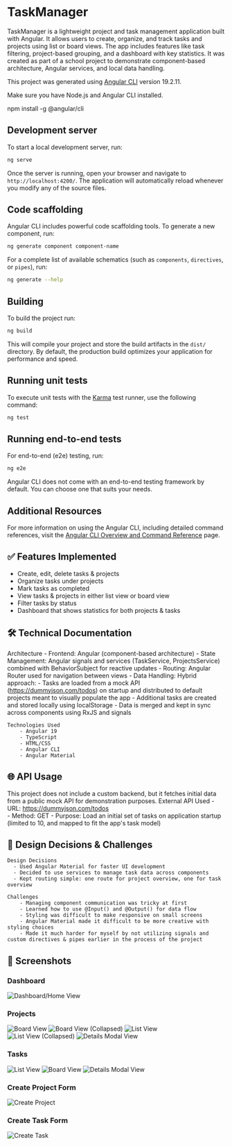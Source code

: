 # TaskManager

TaskManager is a lightweight project and task management application built with Angular. It allows users to create, organize, and track tasks and projects using list or board views. The app includes features like task filtering, project-based grouping, and a dashboard with key statistics. It was created as part of a school project to demonstrate component-based architecture, Angular services, and local data handling.

This project was generated using [Angular CLI](https://github.com/angular/angular-cli) version 19.2.11.

Make sure you have Node.js and Angular CLI installed.

npm install -g @angular/cli

## Development server

To start a local development server, run:

```bash
ng serve
```

Once the server is running, open your browser and navigate to `http://localhost:4200/`. The application will automatically reload whenever you modify any of the source files.

## Code scaffolding

Angular CLI includes powerful code scaffolding tools. To generate a new component, run:

```bash
ng generate component component-name
```

For a complete list of available schematics (such as `components`, `directives`, or `pipes`), run:

```bash
ng generate --help
```

## Building

To build the project run:

```bash
ng build
```

This will compile your project and store the build artifacts in the `dist/` directory. By default, the production build optimizes your application for performance and speed.

## Running unit tests

To execute unit tests with the [Karma](https://karma-runner.github.io) test runner, use the following command:

```bash
ng test
```

## Running end-to-end tests

For end-to-end (e2e) testing, run:

```bash
ng e2e
```

Angular CLI does not come with an end-to-end testing framework by default. You can choose one that suits your needs.

## Additional Resources

For more information on using the Angular CLI, including detailed command references, visit the [Angular CLI Overview and Command Reference](https://angular.dev/tools/cli) page.

## ✅ Features Implemented

- Create, edit, delete tasks & projects
- Organize tasks under projects
- Mark tasks as completed
- View tasks & projects in either list view or board view
- Filter tasks by status
- Dashboard that shows statistics for both projects & tasks

## 🛠️ Technical Documentation
  Architecture 
    - Frontend: Angular (component-based architecture) 
    - State Management: Angular signals and services (TaskService, ProjectsService) combined with BehaviorSubject for reactive updates 
    - Routing: Angular Router used for navigation between views 
    - Data Handling: Hybrid approach: 
        - Tasks are loaded from a mock API (https://dummyjson.com/todos) on startup and distributed to default projects meant to visually populate the app 
        - Additional tasks are created and stored locally using localStorage 
        - Data is merged and kept in sync across components using RxJS and signals

    Technologies Used
        - Angular 19
        - TypeScript
        - HTML/CSS
        - Angular CLI
        - Angular Material

## 🌐 API Usage
This project does not include a custom backend, but it fetches initial data from a public mock API for demonstration purposes.
      External API Used 
        - URL: https://dummyjson.com/todos   
        - Method: GET 
        - Purpose: Load an initial set of tasks on application startup (limited to 10, and mapped to fit the app's task model)

## 💭 Design Decisions & Challenges
    Design Decisions 
      - Used Angular Material for faster UI development 
      - Decided to use services to manage task data across components 
      - Kept routing simple: one route for project overview, one for task overview

    Challenges
        - Managing component communication was tricky at first
        - Learned how to use @Input() and @Output() for data flow
        - Styling was difficult to make responsive on small screens
        - Angular Material made it difficult to be more creative with styling choices
        - Made it much harder for myself by not utilizing signals and custom directives & pipes earlier in the process of the project

## 📸 Screenshots

### Dashboard

![Dashboard/Home View](screenshots/home-dashboard.png)

### Projects

![Board View](screenshots/projects-board.png)
![Board View (Collapsed)](screenshots/projects-board-collapsed.png)
![List View](screenshots/projects-list.png)
![List View (Collapsed)](screenshots/projects-list-collapsed.png)
![Details Modal View](screenshots/project-details.png)

### Tasks

![List View](screenshots/tasks-list.png)
![Board View](screenshots/tasks-board.png)
![Details Modal View](screenshots/task-details.png)

### Create Project Form

![Create Project](screenshots/create-project.png)

### Create Task Form

![Create Task](screenshots/create-task.png)
